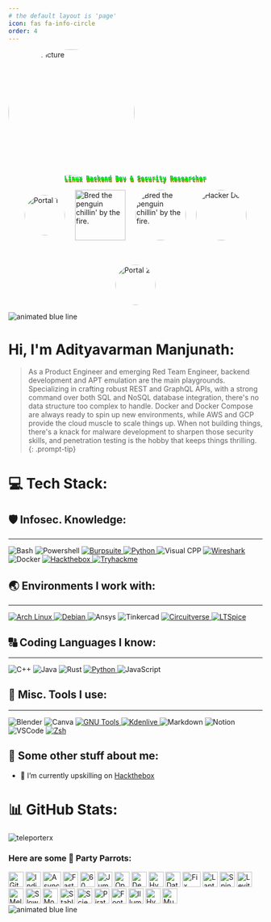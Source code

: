```yaml
---
# the default layout is 'page'
icon: fas fa-info-circle
order: 4
---
```

<img src="https://avatars.githubusercontent.com/u/97651440?v=4" alt="Profile Picture" style="border-radius: 50%; width: 250px; height: 250px; margin-right: 20px;" />

<!-- Link to Google Fonts for a pixel-like style -->
<link href="https://fonts.googleapis.com/css2?family=Press+Start+2P&display=swap" rel="stylesheet">

<div style="text-align: center;">
  <p style="
    font-size: 12px; 
    font-weight: bold; 
    margin: 0; 
    font-family: 'Press Start 2P', monospace; 
    color: #00ff00; 
    text-shadow: 0 0 5px #00ff00, 0 0 10px #00ff00, 0 0 20px #00ff00;
    animation: glitch 3s infinite;
  ">
    Linux Backend Dev & Security Researcher
  </p>
</div>

<style>
@keyframes glitch {
  0% {
    text-shadow: 2px 2px #ff0000, -2px -2px #00ff00;
  }
  20% {
    text-shadow: -2px 2px #00ff00, 2px -2px #0000ff;
  }
  40% {
    text-shadow: 2px -2px #ff0000, -2px 2px #0000ff;
  }
  60% {
    text-shadow: -2px -2px #0000ff, 2px 2px #ff0000;
  }
  80% {
    text-shadow: 1px -1px #ff00ff, -1px 1px #00ff00;
  }
  100% {
    text-shadow: 2px 2px #00ff00, -2px -2px #ff0000;
  }
}
</style>

<div style="display: flex; justify-content: center; align-items: center; gap: 20px; flex-wrap: wrap;">
  <img 
    alt="Portal 1" 
    width="80" 
    style="border-radius: 50px;" 
    src="https://media0.giphy.com/media/v1.Y2lkPTc5MGI3NjExMHZzY2pubjBxaTQybWZwcHo0bmN0b3gyZTlzN3Rzem9saWY2MHFyNyZlcD12MV9pbnRlcm5hbF9naWZfYnlfaWQmY3Q9cw/j6ZnG1cyxDfXjSYaVR/giphy.webp" 
  />
  
  <img 
    alt="Bred the penguin chillin' by the fire." 
    width="100" 
    src="https://raw.githubusercontent.com/cszach/cszach/master/img/Fire.gif" 
  />
  
  <img 
    alt="Bred the penguin chillin' by the fire." 
    width="100" 
    style="border-radius: 50px;" 
    src="https://www.gifcen.com/wp-content/uploads/2023/06/hacker-gif-1.gif" 
  />
  
  <img 
    alt="Hacker Dev" 
    width="100" 
    style="border-radius: 50px;" 
    src="https://tryhackme-images.s3.amazonaws.com/user-avatars/61a7aee5466f2500415ffeeb-1707091688278" 
  />
  
  <img 
    alt="Portal 2" 
    width="80" 
    style="border-radius: 50px;" 
    src="https://media0.giphy.com/media/v1.Y2lkPTc5MGI3NjExMHZzY2pubjBxaTQybWZwcHo0bmN0b3gyZTlzN3Rzem9saWY2MHFyNyZlcD12MV9pbnRlcm5hbF9naWZfYnlfaWQmY3Q9cw/j6ZnG1cyxDfXjSYaVR/giphy.webp" 
  />
</div>

<img src="https://user-images.githubusercontent.com/73097560/115834477-dbab4500-a447-11eb-908a-139a6edaec5c.gif" alt="animated blue line">

# Hi, I'm Adityavarman Manjunath:

> As a Product Engineer and emerging Red Team Engineer, backend development and APT emulation are the main playgrounds. Specializing in crafting robust REST and GraphQL APIs, with a strong command over both SQL and NoSQL database integration, there's no data structure too complex to handle. Docker and Docker Compose are always ready to spin up new environments, while AWS and GCP provide the cloud muscle to scale things up. When not building things, there's a knack for malware development to sharpen those security skills, and penetration testing is the hobby that keeps things thrilling.
{: .prompt-tip}

# 💻 Tech Stack:

## 🛡️ Infosec. Knowledge:
---
<div>
  <img src="https://img.shields.io/badge/Bash-4EAA25?logo=gnubash&logoColor=white&style=for-the-badge" alt="Bash" />
  <img src="https://img.shields.io/badge/POWERSHELL-blue?style=flat&logo=powershell&logoColor=white" alt="Powershell" />
  <a href="https://portswigger.net/burp">
    <img src="https://img.shields.io/badge/burpsuite-black?style=for-the-badge&logo=portswigger" alt="Burpsuite" />
  </a>
  <a href="https://www.python.org">
    <img src="https://img.shields.io/badge/python-darkblue?style=for-the-badge&logo=python&logoColor=yellow" alt="Python" />
  </a>
  <img src="https://img.shields.io/badge/Visual%20C++-black?style=flat&logo=visualstudio&logoColor=violet" alt="Visual CPP" />
  <a href="https://www.wireshark.org">
    <img src="https://img.shields.io/badge/wireshark-white?style=for-the-badge&logo=wireshark&logoColor=blue" alt="Wireshark" />
  </a>
  <img src="https://img.shields.io/badge/Docker-white?style=for-the-badge&logo=docker&logoColor=blue" alt="Docker" />
  <a href="https://app.hackthebox.com/">
    <img src="https://img.shields.io/badge/hackthebox-black?style=for-the-badge&logo=hackthebox&logoColor=neongreen" alt="Hackthebox" />
  </a>
  <a href="https://tryhackme.com">
    <img src="https://img.shields.io/badge/tryhackme-black?style=for-the-badge&logo=tryhackme&logoColor=white" alt="Tryhackme" />
  </a>
</div>

## 🌏 Environments I work with:
---
<div>
  <a href="https://wiki.archlinux.org/title/User:Adi-mj">
    <img src="https://img.shields.io/badge/archlinux-gray?style=for-the-badge&logo=archlinux" alt="Arch Linux" />
  </a>
  <a href="https://www.debian.org">
    <img src="https://img.shields.io/badge/debian-white?style=for-the-badge&logo=debian&logoColor=red" alt="Debian" />
  </a>
  <img src="https://img.shields.io/badge/Ansys-white?style=for-the-badge&logo=ansys" alt="Ansys" />
  <img src="https://img.shields.io/badge/tinkercad-red?style=for-the-badge&logo=tinkercad" alt="Tinkercad" />
  <a href="https://circuitverse.org/users/33793">
    <img src="https://img.shields.io/badge/circuitverse-green?style=for-the-badge&logo=circuitverse&logoColor=white" alt="Circuitverse" />
  </a>
  <a href="https://circuitverse.org/users/33793">
    <img src="https://img.shields.io/badge/ltspice-grey?style=for-the-badge&logo=ltspice&logoColor=red" alt="LTSpice" />
  </a>
</div>

## 🔠 Coding Languages I know:
---
<div>
  <img src="https://img.shields.io/badge/C++-00599C?logo=cplusplus&logoColor=white&style=for-the-badge" alt="C++" />
  <img src="https://img.shields.io/badge/Java-F8981D?logo=java&logoColor=white&style=for-the-badge" alt="Java" />
  <img src="https://img.shields.io/badge/-RUST-informational?logo=rust&style=for-the-badge&logoColor=000000&color=e01b24&labelColor=ffffff" alt="Rust" />
  <a href="https://www.python.org">
    <img src="https://img.shields.io/badge/python-darkblue?style=for-the-badge&logo=python&logoColor=yellow" alt="Python" />
  </a>
  <img src="https://img.shields.io/badge/JavaScript-F7DF1E?logo=javascript&logoColor=black&style=for-the-badge" alt="JavaScript" />
</div>

## 🧰 Misc. Tools I use:
---
<div>
  <img src="https://img.shields.io/badge/blender-%23F5792A.svg?style=for-the-badge&logo=blender&logoColor=white" alt="Blender" />
  <img src="https://img.shields.io/badge/Canva-%2300C4CC.svg?style=for-the-badge&logo=Canva&logoColor=white" alt="Canva" />
  <a href="https://www.debian.org">
    <img src="https://img.shields.io/badge/gnutools-white?style=for-the-badge&logo=gnu&logoColor=black" alt="GNU Tools" />
  </a>
  <a href="https://kdenlive.org/en/">
    <img src="https://img.shields.io/badge/kdenlive-white?style=for-the-badge&logo=kdenlive&logoColor=blue" alt="Kdenlive" />
  </a>
  <img src="https://img.shields.io/badge/markdown-%23000000.svg?style=for-the-badge&logo=markdown&logoColor=white" alt="Markdown" />
  <img src="https://img.shields.io/badge/Notion-%23000000.svg?style=for-the-badge&logo=notion&logoColor=white" alt="Notion" />
  <img src="https://img.shields.io/badge/VSCode-007ACC?logo=visualstudiocode&logoColor=white&style=for-the-badge" alt="VSCode" />
  <a href="https://ohmyz.sh">
    <img src="https://img.shields.io/badge/Zsh-f15a24?style=for-the-badge" alt="Zsh" />
  </a>
</div>

## 💫 Some other stuff about me:
  - 🔭 I’m currently upskilling on [Hackthebox](https://app.hackthebox.com/)
  
# 📊 GitHub Stats:
<p> 
  <img src="https://github-readme-stats.vercel.app/api?username=teleporterx&theme=dark&hide_border=false&include_all_commits=true&count_private=true" alt="teleporterx" />
</p>

### Here are some 🦜 Party Parrots:
<div>
    <img src="https://cultofthepartyparrot.com/parrots/hd/githubparrot.gif" width="30" height="30" alt="GitHub Parrot"/>
    <img src="https://cultofthepartyparrot.com/flags/hd/indiaparrot.gif" width="30" height="30" alt="India Parrot"/>
    <img src="https://cultofthepartyparrot.com/parrots/asyncparrot.gif" width="36" height="30" alt="Async Parrot"/>
    <img src="https://cultofthepartyparrot.com/parrots/hd/exceptionallyfastparrot.gif" width="30" height="30" alt="Fast Parrot"/>
    <img src="https://cultofthepartyparrot.com/parrots/hd/60fpsparrot.gif" width="30" height="30" alt="60 FPS Parrot"/>
    <img src="https://cultofthepartyparrot.com/parrots/hd/jumpingparrot.gif" width="30" height="30" alt="Jumping Parrot"/>
    <img src="https://cultofthepartyparrot.com/parrots/hd/opensourceparrot.gif" width="30" height="30" alt="Open Source Parrot"/>
    <img src="https://cultofthepartyparrot.com/parrots/hd/dealwithitnowparrot.gif" width="30" height="30" alt="Deal With It Parrot"/>
    <img src="https://cultofthepartyparrot.com/parrots/hd/hypnoparrotlight.gif" width="30" height="30" alt="Hypno Parrot"/>
    <img src="https://cultofthepartyparrot.com/parrots/databaseparrot.gif" width="30" height="30" alt="Database Parrot"/>
    <img src="https://cultofthepartyparrot.com/parrots/fixparrot.gif" width="36" height="30" alt="Fix Parrot"/>
    <img src="https://cultofthepartyparrot.com/parrots/hd/laptop_parrot.gif" width="30" height="30" alt="Laptop Parrot"/>
    <img src="https://cultofthepartyparrot.com/parrots/hd/spinningparrot.gif" width="30" height="30" alt="Spinning Parrot"/>
    <img src="https://cultofthepartyparrot.com/parrots/hd/levitationparrot.gif" width="30" height="30" alt="Levitation Parrot"/>
    <img src="https://cultofthepartyparrot.com/parrots/hd/meldparrot.gif" width="30" height="30" alt="Meld Parrot"/>
    <img src="https://cultofthepartyparrot.com/parrots/slomoparrot.gif" width="30" height="30" alt="Slow Mo Parrot"/>
    <img src="https://cultofthepartyparrot.com/parrots/hd/moonwalkingparrot.gif" width="30" height="30" alt="Moonwalking Parrot"/>
    <img src="https://cultofthepartyparrot.com/parrots/hd/stableparrot.gif" width="30" height="30" alt="Stable Parrot"/>
    <img src="https://cultofthepartyparrot.com/parrots/hd/scienceparrot.gif" width="30" height="30" alt="Science Parrot"/>
    <img src="https://cultofthepartyparrot.com/parrots/hd/pirateparrot.gif" width="30" height="30" alt="Pirate Parrot"/>
    <img src="https://cultofthepartyparrot.com/parrots/hd/footballparrot.gif" width="30" height="30" alt="Football Parrot"/>
    <img src="https://cultofthepartyparrot.com/parrots/hd/illuminatiparrot.gif" width="30" height="30" alt="Illuminati Parrot"/>
    <img src="https://cultofthepartyparrot.com/parrots/hd/hypnoparrotdark.gif" width="30" height="30" alt="Hypno Dark Parrot"/>
    <img src="https://cultofthepartyparrot.com/parrots/hd/mustacheparrot.gif" width="30" height="30" alt="Mustache Parrot"/>
</div>

<img src="https://user-images.githubusercontent.com/73097560/115834477-dbab4500-a447-11eb-908a-139a6edaec5c.gif" alt="animated blue line">